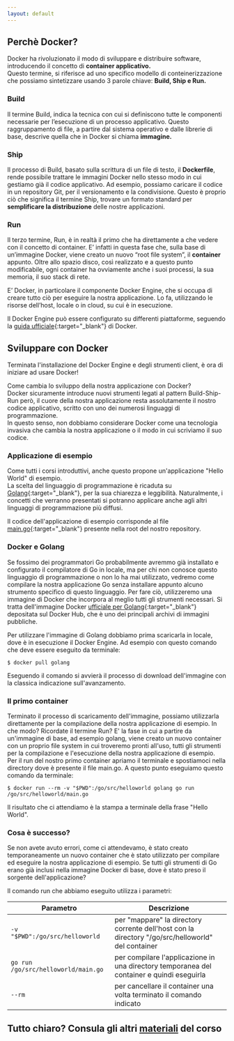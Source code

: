```yaml
---
layout: default
---
```


## Perchè Docker?

Docker ha rivoluzionato il modo di sviluppare e distribuire software, introducendo il concetto di **container applicativo.**  
Questo termine, si riferisce ad uno specifico modello di conteinerizzazione che possiamo sintetizzare usando 3 parole chiave: **Build, Ship e Run.**

### Build

Il termine Build, indica la tecnica con cui si definiscono tutte le componenti necessarie per l’esecuzione di un processo applicativo. Questo raggruppamento di file, a partire dal sistema operativo e dalle librerie di base, descrive quella che in Docker si chiama **immagine.**

### Ship

Il processo di Build, basato sulla scrittura di un file di testo, il **Dockerfile**, rende possibile trattare le immagini Docker nello stesso modo in cui gestiamo già il codice applicativo. Ad esempio, possiamo caricare il codice in un repository Git, per il versionamento e la condivisione. Questo è proprio ciò che significa il termine Ship, trovare un formato standard per **semplificare la distribuzione** delle nostre applicazioni.

### Run

Il terzo termine, Run, è in realtà il primo che ha direttamente a che vedere con il concetto di container. E’ infatti in questa fase che, sulla base di un’immagine Docker, viene creato un nuovo “root file system”, il **container** appunto. Oltre allo spazio disco, così realizzato e a questo punto modificabile, ogni container ha ovviamente anche i suoi processi, la sua memoria, il suo stack di rete.

E’ Docker, in particolare il componente Docker Engine, che si occupa di creare tutto ciò per eseguire la nostra applicazione. Lo fa, utilizzando le risorse dell’host, locale o in cloud, su cui è in esecuzione.

Il Docker Engine può essere configurato su differenti piattaforme, seguendo la [guida ufficiale](https://docs.docker.com/engine/getstarted/step_one/){:target="_blank"} di Docker.

## Sviluppare con Docker

Terminata l'installazione del Docker Engine e degli strumenti client, è ora di iniziare ad usare Docker!

Come cambia lo sviluppo della nostra applicazione con Docker?  
Docker sicuramente introduce nuovi strumenti legati al pattern Build-Ship-Run però, il cuore della nostra applicazione resta assolutamente il nostro codice applicativo, scritto con uno dei numerosi linguaggi di programmazione.  
In questo senso, non dobbiamo considerare Docker come una tecnologia invasiva che cambia la nostra applicazione o il modo in cui scriviamo il suo codice.

### Applicazione di esempio

Come tutti i corsi introduttivi, anche questo propone un'applicazione "Hello World" di esempio.  
La scelta del linguaggio di programmazione è ricaduta su [Golang](https://it.wikipedia.org/wiki/Go_(linguaggio_di_programmazione)){:target="_blank"}, per la sua chiarezza e leggibilità. Naturalmente, i concetti che verranno presentati si potranno applicare anche agli altri linguaggi di programmazione più diffusi.

Il codice dell'applicazione di esempio corrisponde al file [main.go](https://github.com/LOG-ED/docker-get-started/blob/master/main.go){:target="_blank"} presente nella root del nostro repository.

### Docker e Golang

Se fossimo dei programmatori Go probabilmente avremmo già installato e configurato il compilatore di Go in locale, 
ma per chi non conosce questo linguaggio di programmazione o non lo ha mai utilizzato, vedremo come compilare la nostra applicazione Go senza installare appunto alcuno strumento specifico di questo linguaggio.
Per fare ciò, utilizzeremo una immagine di Docker che incorpora al meglio tutti gli strumenti necessari.
Si tratta dell'immagine Docker [ufficiale per Golang](https://hub.docker.com/_/golang/){:target="_blank"} depositata sul Docker Hub, che è uno dei principali archivi di immagini pubbliche.

Per utilizzare l'immagine di Golang dobbiamo prima scaricarla in locale, dove è in esecuzione il Docker Engine. Ad esempio con questo comando che deve essere eseguito da terminale:

```$ docker pull golang```

Eseguendo il comando si avvierà il processo di download dell'immagine con la classica indicazione sull'avanzamento.

### Il primo container

Terminato il processo di scaricamento dell'immagine, possiamo utilizzarla direttamente per la compilazione della nostra applicazione di esempio. In che modo? Ricordate il termine Run? E' la fase in cui a partire da un'immagine di base, ad esempio golang, viene creato un nuovo container con un proprio file system in cui troveremo pronti all'uso, tutti gli strumenti per la compilazione e l'esecuzione della nostra applicazione di esempio.  
Per il run del nostro primo container apriamo il terminale e spostiamoci nella directory dove è presente il file main.go. A questo punto eseguiamo questo comando da terminale:

```$ docker run --rm -v "$PWD":/go/src/helloworld golang go run /go/src/helloworld/main.go```

Il risultato che ci attendiamo è la stampa a terminale della frase "Hello World".

### Cosa è successo?

Se non avete avuto errori, come ci attendevamo, è stato creato temporaneamente un nuovo container che è stato utilizzato per compilare ed eseguire la nostra applicazione di esempio. Se tutti gli strumenti di Go erano già inclusi nella immagine Docker di base, dove è stato preso il sorgente dell'applicazione?  

Il comando run che abbiamo eseguito utilizza i parametri:

| **Parametro** | **Descrizione** |
| ------------- |-------------| 
| ```-v "$PWD":/go/src/helloworld``` | per "mappare" la directory corrente dell'host con la directory "/go/src/helloworld" del container | 
| ```go run /go/src/helloworld/main.go``` | per compilare l'applicazione in una directory temporanea del container e quindi eseguirla |
| ```--rm``` | per cancellare il container una volta terminato il comando indicato |

## Tutto chiaro? Consula gli altri [materiali](https://log-ed.github.io/docker-get-started/#agenda) del corso
